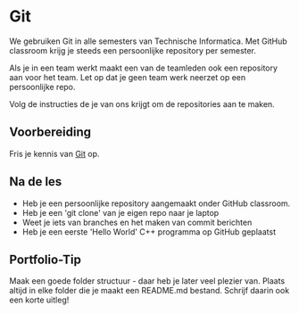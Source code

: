 # Git

We gebruiken Git in alle semesters van Technische Informatica. Met GitHub classroom krijg je steeds een persoonlijke repository per semester.

Als je in een team werkt maakt een van de teamleden ook een repository aan voor het team.
Let op dat je geen team werk neerzet op een persoonlijke repo.

Volg de instructies de je van ons krijgt om de repositories aan te maken.

## Voorbereiding

Fris je kennis van [Git](../../software/git/README.md) op.

## Na de les

- Heb je een persoonlijke repository aangemaakt onder GitHub classroom.
- Heb je een 'git clone' van je eigen repo naar je laptop
- Weet je iets van branches en het maken van commit berichten 
- Heb je een eerste 'Hello World' C++ programma op GitHub geplaatst

## Portfolio-Tip

Maak een goede folder structuur - daar heb je later veel plezier van. Plaats altijd in elke folder die je maakt een README.md bestand. Schrijf daarin ook een korte uitleg!
